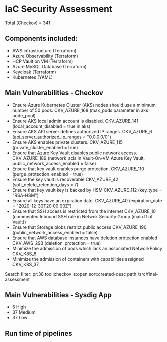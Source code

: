 # IaC Security Assessment
Total (Checkov) = 341

## Components included:
- AWS infrastructure (Terraform)
- Azure Observability (Terraform)
- HCP Vault on VM (Terraform)
- Azure MySQL Database (Terraform)
- Keycloak (Terraform)
- Kubernetes (YAML)

## Main Vulnerabilities - Checkov
- Ensure Azure Kubernetes Cluster (AKS) nodes should use a minimum number of 50 pods.  CKV_AZURE_168 (max_pods parameter in aks node_pool)
- Ensure AKS local admin account is disabled. CKV_AZURE_141 (local_account_disabled = true in aks)
- Ensure AKS API server defines authorized IP ranges. CKV_AZURE_6 (api_server_authorized_ip_ranges = "0.0.0.0/0")
- Ensure AKS enables private clusters. CKV_AZURE_115 (private_cluster_enabled = true)
- Ensure that Azure Key Vault disables public network access. CKV_AZURE_189 (network_acls in Vault-On-VM Azure Key Vault, public_network_access_enabled = false)
- Ensure that key vault enables purge protection. CKV_AZURE_110 (purge_protection_enabled = true)
- Ensure the key vault is recoverable CKV_AZURE_42 (soft_delete_retention_days  = 7)
- Ensure that key vault key is backed by HSM CKV_AZURE_112 (key_type = "RSA-HSM")
- Ensure all keys have an expiration date. CKV_AZURE_40  (expiration_date = "2020-12-30T20:00:00Z")
- Ensure that SSH access is restricted from the internet CKV_AZURE_10 (commented Inbound SSH rule in Netwok Security Group (main.tf of Vault))
- Ensure that Storage blobs restrict public access CKV_AZURE_190 (public_network_access_enabled = false)
- Ensure that AWS database instances have deletion protection enabled CKV_AWS_293 (deletion_protection = true)
- Minimize the admission of pods which lack an associated NetworkPolicy CKV_K8S_6 
- Minimize the admission of containers with capabilities assigned CKV_K8S_37



Search filter: pr:38 tool:checkov is:open sort:created-desc path:/src/final-assessment 



## Main Vulnerabilities - Sysdig App
- 5 High
- 37 Medium
- 37 Low

## Run time of pipelines
